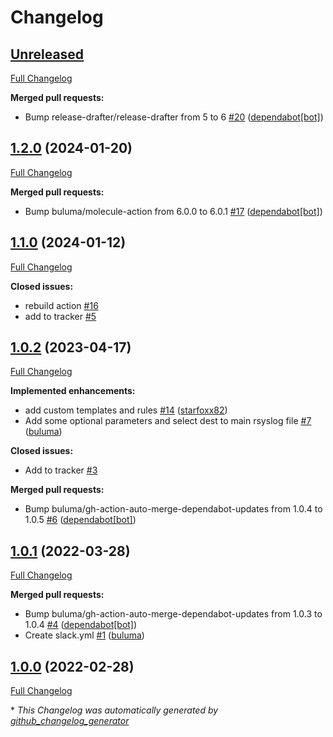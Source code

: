 # Changelog

## [Unreleased](https://github.com/buluma/ansible-role-rsyslog/tree/HEAD)

[Full Changelog](https://github.com/buluma/ansible-role-rsyslog/compare/1.2.0...HEAD)

**Merged pull requests:**

- Bump release-drafter/release-drafter from 5 to 6 [\#20](https://github.com/buluma/ansible-role-rsyslog/pull/20) ([dependabot[bot]](https://github.com/apps/dependabot))

## [1.2.0](https://github.com/buluma/ansible-role-rsyslog/tree/1.2.0) (2024-01-20)

[Full Changelog](https://github.com/buluma/ansible-role-rsyslog/compare/1.1.0...1.2.0)

**Merged pull requests:**

- Bump buluma/molecule-action from 6.0.0 to 6.0.1 [\#17](https://github.com/buluma/ansible-role-rsyslog/pull/17) ([dependabot[bot]](https://github.com/apps/dependabot))

## [1.1.0](https://github.com/buluma/ansible-role-rsyslog/tree/1.1.0) (2024-01-12)

[Full Changelog](https://github.com/buluma/ansible-role-rsyslog/compare/1.0.2...1.1.0)

**Closed issues:**

- rebuild action [\#16](https://github.com/buluma/ansible-role-rsyslog/issues/16)
- add to tracker [\#5](https://github.com/buluma/ansible-role-rsyslog/issues/5)

## [1.0.2](https://github.com/buluma/ansible-role-rsyslog/tree/1.0.2) (2023-04-17)

[Full Changelog](https://github.com/buluma/ansible-role-rsyslog/compare/1.0.1...1.0.2)

**Implemented enhancements:**

- add custom templates and rules [\#14](https://github.com/buluma/ansible-role-rsyslog/pull/14) ([starfoxx82](https://github.com/starfoxx82))
- Add some optional parameters and select dest to main rsyslog file [\#7](https://github.com/buluma/ansible-role-rsyslog/pull/7) ([buluma](https://github.com/buluma))

**Closed issues:**

- Add to tracker [\#3](https://github.com/buluma/ansible-role-rsyslog/issues/3)

**Merged pull requests:**

- Bump buluma/gh-action-auto-merge-dependabot-updates from 1.0.4 to 1.0.5 [\#6](https://github.com/buluma/ansible-role-rsyslog/pull/6) ([dependabot[bot]](https://github.com/apps/dependabot))

## [1.0.1](https://github.com/buluma/ansible-role-rsyslog/tree/1.0.1) (2022-03-28)

[Full Changelog](https://github.com/buluma/ansible-role-rsyslog/compare/1.0.0...1.0.1)

**Merged pull requests:**

- Bump buluma/gh-action-auto-merge-dependabot-updates from 1.0.3 to 1.0.4 [\#4](https://github.com/buluma/ansible-role-rsyslog/pull/4) ([dependabot[bot]](https://github.com/apps/dependabot))
- Create slack.yml [\#1](https://github.com/buluma/ansible-role-rsyslog/pull/1) ([buluma](https://github.com/buluma))

## [1.0.0](https://github.com/buluma/ansible-role-rsyslog/tree/1.0.0) (2022-02-28)

[Full Changelog](https://github.com/buluma/ansible-role-rsyslog/compare/4960f6127cff3ca9bd649cfbdd54e96f2890f098...1.0.0)



\* *This Changelog was automatically generated by [github_changelog_generator](https://github.com/github-changelog-generator/github-changelog-generator)*
